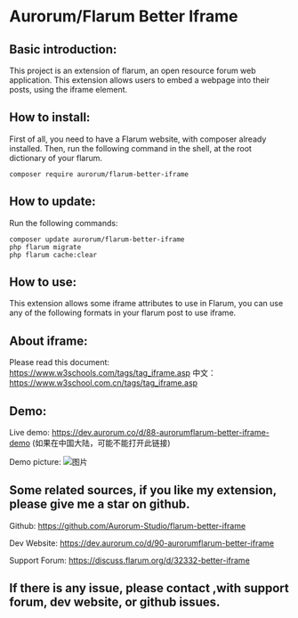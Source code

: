 # Aurorum/Flarum Better Iframe

## Basic introduction:
This project is an extension of flarum, an open resource forum web application. This extension allows users to embed a webpage into their posts, using the iframe element.

## How to install:
First of all, you need to have a Flarum website, with composer already installed. Then, run the following command in the shell, at the root dictionary of your flarum.
    
    composer require aurorum/flarum-better-iframe
   
## How to update:
Run the following commands:
    
    composer update aurorum/flarum-better-iframe
    php flarum migrate
    php flarum cache:clear

## How to use:
This extension allows some iframe attributes to use in Flarum, you can use any of the following formats in your flarum post to use iframe.       
       
## About iframe:
Please read this document: https://www.w3schools.com/tags/tag_iframe.asp
中文：https://www.w3school.com.cn/tags/tag_iframe.asp

## Demo:
Live demo: https://dev.aurorum.co/d/88-aurorumflarum-better-iframe-demo  (如果在中国大陆，可能不能打开此链接)

Demo picture:
![图片](https://user-images.githubusercontent.com/88573201/215254799-090f5823-1eee-42f3-95fb-dfff05c59571.png)

## Some related sources, if you like my extension, please give me a star on github.

Github: https://github.com/Aurorum-Studio/flarum-better-iframe

Dev Website: https://dev.aurorum.co/d/90-aurorumflarum-better-iframe

Support Forum: https://discuss.flarum.org/d/32332-better-iframe

## If there is any issue, please contact ,with support forum, dev website, or github issues.
